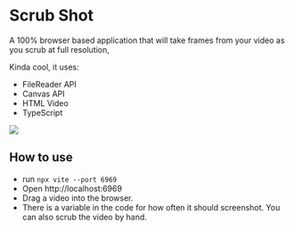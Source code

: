# Scrub Shot

A 100% browser based application that will take frames from your video as you scrub at full resolution,

Kinda cool, it uses:

* FileReader API
* Canvas API
* HTML Video
* TypeScript

![](https://wes.io/bLuOwQrK/content)

## How to use
* run `npx vite --port 6969`
* Open http://localhost:6969
* Drag a video into the browser.
* There is a variable in the code for how often it should screenshot. You can also scrub the video by hand.
